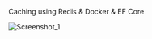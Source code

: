 Caching using Redis &amp; Docker &amp; EF Core


![Screenshot_1](https://github.com/foitelija/Caching.WebAPI.Backend/assets/57097310/fd00fe5f-24e6-436c-b29e-65d9e3c91fa6)
